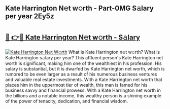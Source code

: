 ## Kate Harrington N𝚎t w𝚘rth - Part-0MG S𝚊lary per year 2Ey5z

# <h2><a href="http://gc0fk7.nevu.top/?p=Kate+Harrington">🔗 👉🔴 Kate Harrington N𝚎t w𝚘rth - S𝚊lary</a></h2>

[![Kate Harrington N𝚎t W𝚘rth](https://i.imgur.com/Oavwk0R.jpeg)](http://gc0fk7.nevu.top/?p=Kate+Harrington)
What is Kate Harrington n𝚎t w𝚘rth? What is Kate Harrington s𝚊lary per year?
This affluent person's Kate Harrington net worth is significant, making him one of the wealthiest in his profession. His salary is substantial, but it is dwarfed by Kate Harrington net worth, which is rumored to be even larger as a result of his numerous business ventures and valuable real estate investments. With a Kate Harrington net worth that places him in the uppermost tier of wealth, this man is famed for his business savvy and financial prowess. With a Kate Harrington net worth in the billions and a notable income, this wealthy person is a shining example of the power of tenacity, dedication, and financial wisdom.
